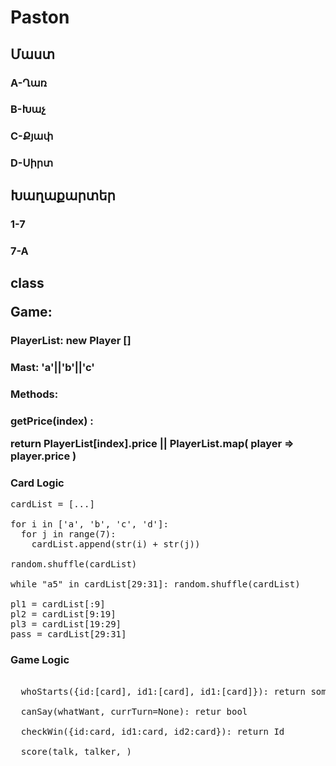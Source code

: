 # Paston

<h2>Մաստ</h2>

  <h3>  A-Ղառ</h3>
  <h3>  B-Խաչ</h3>
  <h3>  C-Քյափ</h3>
  <h3>  D-Սիրտ</h3>

<h2>Խաղաքարտեր</h2>

  <h3>1-7</h3>
  <h3>7-A</h3>
  
<h2><p style="color: "blue"">class</p> Game:</h2>
    <h3>PlayerList: new Player []</h3>
    <h3>Mast: 'a'||'b'||'c'</h3>
    <h3>Methods:</h3>    
        <h3>getPrice(index) : <p> return PlayerList[index].price || PlayerList.map( player => player.price ) </p></h3> 
        <h3></h3>


<h3>Card Logic</h3>

<pre>
cardList = [...]

for i in ['a', 'b', 'c', 'd']:
  for j in range(7):
    cardList.append(str(i) + str(j))
    
random.shuffle(cardList)

while "a5" in cardList[29:31]: random.shuffle(cardList)

pl1 = cardList[:9]
pl2 = cardList[9:19]
pl3 = cardList[19:29]
pass = cardList[29:31]
</pre>

<h3>Game Logic</h3>

<pre>

  whoStarts({id:[card], id1:[card], id1:[card]}): return some_ID
  
  canSay(whatWant, currTurn=None): retur bool
  
  checkWin({id:card, id1:card, id2:card}): return Id
  
  score(talk, talker, )

</pre>
